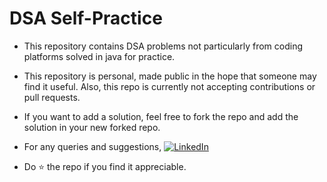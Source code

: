 # DSA Self-Practice

- This repository contains DSA problems not particularly from coding platforms solved in java for practice.

- This repository is personal, made public in the hope that someone may find it useful. Also, this repo is currently not accepting contributions or pull requests.

- If you want to add a solution, feel free to fork the repo and add the solution in your new forked repo.

- For any queries and suggestions,
[![LinkedIn](https://img.shields.io/badge/LinkedIn-RahulKashyap-blue.svg)](https://www.linkedin.com/in/rahul-kashyap-230577195/)

- Do :star: the repo if you find it appreciable.
